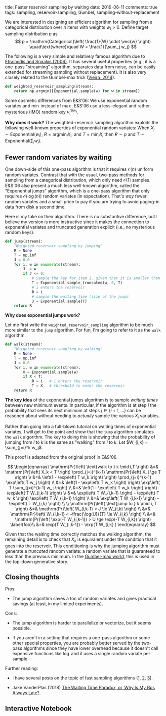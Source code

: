 title: Faster reservoir sampling by waiting
date: 2019-06-11
comments: true
tags: sampling, reservoir-sampling, Gumbel, sampling-without-replacement

We are interested in designing an efficient algorithm for sampling from a categorical distribution over $n$ items with weights $w_i > 0$.  Define target sampling distribution $p$ as
$$
p = \mathrm{Categorical}\left( \frac{1}{W} \cdot \vec{w} \right)
\quad\text{where}\quad W = \frac{1}{\sum_j w_j}
$$

The following is a very simple and relatively famous algorithm due to [Efraimidis and Spirakis (2006)](https://www.sciencedirect.com/science/article/pii/S002001900500298X).  It has several useful properties (e.g., it is a one-pass "streaming" algorithm, separates data from noise, can be easily extended for streaming sampling without replacement).  It is also very closely related to the Gumbel-max trick ([Vieira,  2014](http://timvieira.github.io/blog/post/2014/08/01/gumbel-max-trick-and-weighted-reservoir-sampling/)).


```python
def weighted_reservoir_sampling(stream):
    return np.argmin([Exponential.sample(w) for w in stream])
```

Some cosmetic differences from E&S'06: We use exponential random variates and $\min$ instead of $\max$. E&S'06 use a less-elegant and rather-mysterious (IMO) random key $u_i^{1/w_i}$.

**Why does it work?** The weighted-reservoir sampling algorithm exploits the following well-known properties of exponential random variates:
When $X_i \sim \mathrm{Exponential}(w_i)$, $R = {\mathrm{argmin}}_i X_i$, and $T = \min_i X_i$ then
$R \sim p$ and $T \sim \mathrm{Exponential}\left( \sum_i w_i \right)$.


## Fewer random variates by waiting

One down-side of this one-pass algorithm is that it requires $\mathcal{O}(n)$ uniform random variates.  Contrast that with the usual, two-pass methods for sampling from a categorical distribution, which only need $\mathcal{O}(1)$ samples.  E&S'06 also present a much less well-known algorithm, called the "Exponential jumps" algorithm, which is a one-pass algorithm that only requires $\mathcal{O}(\log(n))$ random variates (in expectation).  That's *way* fewer random variates and a small price to pay if you are trying to avoid paging-in data from disk a second time.

Here is my take on their algorithm.  There is no substantive difference, but I believe my version is more instructive since it makes the connection to exponential variates and truncated generation explicit (i.e., no mysterious random keys).

```python
def jump(stream):
    "Weighted-reservoir sampling by jumping"
    R = None
    T = np.inf
    J = 0.0
    for i, w in enumerate(stream):
        J -= w
        if J <= 0:
            # Sample the key for item i, given that it is smaller than the current threshold
            T = Exponential.sample_truncated(w, 0, T)
            # i enters the reservoir
            R = i
            # sample the waiting time (size of the jump)
            J = Exponential.sample(T)
    return R
```

**Why does exponential jumps work?**

Let me first write the `weighted_reservoir_sampling` algorithm to be much more similar to the `jump` algorithm.  For fun, I'm going to refer to it as the `walk` algorithm.

```python
def walk(stream):
    "Weighted-reservoir sampling by walking"
    R = None
    T = np.inf
    J = 0.0
    for i, w in enumerate(stream):
        X = Exponential.sample(w)
        if X < T:
            R = i   # i enters the reservoir
            T = X   # threshold to enter the reservoir
    return R
```

**The key idea** of the exponential jumps algorithm is to sample *waiting times* between new minimum events.  In particular, if the algorithm is at step $i$ the probability that sees its next minimum at steps $j \in \{ i+1, \ldots \}$ can be reasoned about without needing to *actually* sample the various $X_j$ variables.

Rather than going into a full-blown tutorial on waiting times of exponential variates, I will get to the point and show that the `jump` algorithm simulates the `walk` algorithm.  The key to doing this is showing that the probability of jumping from $i$ to $k$ is the same as "walking" from $i$ to $k$.  Let $W_{i,k} = \sum_{j=i}^k w_j$.

This proof is adapted from the original proof in E&S'06.

$$
\begin{eqnarray}
\mathrm{Pr}\left( \text{walk to } k \mid i,T \right)
&=& \mathrm{Pr}\left( X_k < T \right) \prod_{j=i}^{k-1} \mathrm{Pr}\left( X_j \ge T \right) \\
&=& \left(1 - \exp\left( T w_k \right) \right) \prod_{j=i}^{k-1} \exp\left( T w_j \right) \\
&=& \left(1 - \exp\left( T w_k \right) \right) \exp\left( T \sum_{j=i}^{k-1}  w_j \right) \\
&=& \left(1 - \exp\left( T w_k \right) \right) \exp\left( T W_{i,k-1} \right) \\
&=& \exp\left( T W_{i,k-1} \right) - \exp\left( T w_k \right) \exp\left( T W_{i,k-1} \right) \\
&=& \exp\left( T W_{i,k-1} \right) - \exp\left( T W_{i,k} \right) \\
\\
\mathrm{Pr}\left( \text{jump to } k \mid i, T \right)
&=& \mathrm{Pr}\left( W_{i,k-1} < J \le W_{i,k} \right) \\
&=& \mathrm{Pr}\left( W_{i,k-1} < -\frac{\log(U)}{T} \le W_{i,k} \right) \\
&=& \mathrm{Pr}\left( \exp(-T W_{i,k-1}) > U \ge \exp(-T W_{i,k}) \right) \label{foo}\\
&=& \exp(T W_{i,k-1}) - \exp(T W_{i,k} )
\end{eqnarray}
$$

Given that the waiting time correctly matches the walking algorithm, the remaining detail is to check that $X_k$ is equivalent under the condition that it goes into the reservoir.  This conditioning is why the jumping algorithm must generate a *truncated* random variate: a random variate that is guaranteed to less than the previous minimum.  In the [Gumbel-max world](https://cmaddis.github.io/gumbel-machinery), this is used in the top-down generative story.


## Closing thoughts

Pros:

- The jump algorithm saves a ton of random variates and gives practical savings
  (at least, in my limited experiments).

Cons:

- The jump algorithm is harder to parallelize or vectorize, but it seems possible.

- If you aren't in a setting that requires a one-pass algorithm or some other
  special properties, you are probably better served by the two-pass algorithms
  since they have lower overhead because it doesn't call expensive functions
  like $\log$ and it uses a single random variate per sample.

Further reading:

- I have several posts on the topic of fast sampling algorithms
([1](http://timvieira.github.io/blog/post/2016/11/21/heaps-for-incremental-computation/),
[2](http://timvieira.github.io/blog/post/2016/07/04/fast-sigmoid-sampling/),
[3](http://timvieira.github.io/blog/post/2014/08/01/gumbel-max-trick-and-weighted-reservoir-sampling/)).

- Jake VanderPlas (2018) [The Waiting Time Paradox, or, Why Is My Bus Always Late?](http://jakevdp.github.io/blog/2018/09/13/waiting-time-paradox/).


## Interactive Notebook

<script src="https://gist.github.com/timvieira/44edfaf97cb2e191e4618f0d25401bf4.js"></script>
